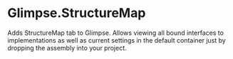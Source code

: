 Glimpse.StructureMap
====================

Adds StructureMap tab to Glimpse.  Allows viewing all bound interfaces to implementations as well as current settings in the default container just by dropping the assembly into your project.